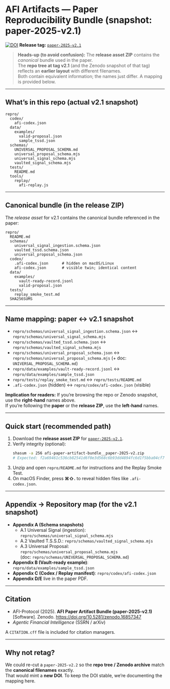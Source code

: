 # AFI Artifacts — Paper Reproducibility Bundle (snapshot: paper-2025-v2.1)

[![DOI](https://zenodo.org/badge/DOI/10.5281/zenodo.16857347.svg)](https://doi.org/10.5281/zenodo.16857347)
**Release tag:** [`paper-2025-v2.1`](https://github.com/AFI-Protocol/afi-artifacts/releases/tag/paper-2025-v2.1)

> **Heads-up (to avoid confusion):** The **release asset ZIP** contains the *canonical* bundle used in the paper.  
> The **repo tree at tag v2.1** (and the Zenodo snapshot of that tag) reflects an **earlier layout** with different filenames.  
> Both contain equivalent information; the names just differ. A mapping is provided below.

---

## What’s in this repo (actual v2.1 snapshot)

```
repro/
  codex/
    afi-codex.json
  data/
    examples/
      valid-proposal.json
      sample_tssd.json
  schemas/
    UNIVERSAL_PROPOSAL_SCHEMA.md
    universal_proposal_schema.mjs
    universal_signal_schema.mjs
    vaulted_signal_schema.mjs
  tests/
    README.md
  tools/
    replay/
      afi-replay.js
```

---

## Canonical bundle (in the release ZIP)

The *release asset* for v2.1 contains the canonical bundle referenced in the paper:

```
repro/
  README.md
  schemas/
    universal_signal_ingestion.schema.json
    vaulted_tssd.schema.json
    universal_proposal_schema.json
  codex/
    .afi-codex.json      # hidden on macOS/Linux
    afi-codex.json       # visible twin; identical content
  data/
    examples/
      vault-ready-record.jsonl
      valid-proposal.json
  tests/
    replay_smoke_test.md
  SHA256SUMS
```

---

## Name mapping: paper ↔ v2.1 snapshot

- `repro/schemas/universal_signal_ingestion.schema.json`  ↔  `repro/schemas/universal_signal_schema.mjs`
- `repro/schemas/vaulted_tssd.schema.json`                ↔  `repro/schemas/vaulted_signal_schema.mjs`
- `repro/schemas/universal_proposal_schema.json`          ↔  `repro/schemas/universal_proposal_schema.mjs` (+ doc: `UNIVERSAL_PROPOSAL_SCHEMA.md`)
- `repro/data/examples/vault-ready-record.jsonl`          ↔  `repro/data/examples/sample_tssd.json`
- `repro/tests/replay_smoke_test.md`                      ↔  `repro/tests/README.md`
- `.afi-codex.json` (hidden)                              ↔  `repro/codex/afi-codex.json` (visible)

**Implication for readers:** If you’re browsing the repo or Zenodo snapshot, use the **right-hand** names above.  
If you’re following the **paper** or the **release ZIP**, use the **left-hand** names.

---

## Quick start (recommended path)

1. Download the **release asset ZIP** for [`paper-2025-v2.1`](https://github.com/AFI-Protocol/afi-artifacts/releases/tag/paper-2025-v2.1).
2. Verify integrity (optional):
   ```bash
   shasum -a 256 afi-paper-artifact-bundle__paper-2025-v2.zip
   # Expected: f2a69461c536cb82541d6f0e3d568c6b93dd4894fc6d1f5bba04cf7ddec3c533
   ```
3. Unzip and open `repro/README.md` for instructions and the Replay Smoke Test.
4. On macOS Finder, press **⌘⇧.** to reveal hidden files like `.afi-codex.json`.

---

## Appendix → Repository map (for the **v2.1 snapshot**)

- **Appendix A (Schema snapshots)**
  - A.1 Universal Signal (ingestion): `repro/schemas/universal_signal_schema.mjs`
  - A.2 Vaulted T.S.S.D.: `repro/schemas/vaulted_signal_schema.mjs`
  - A.3 Universal Proposal: `repro/schemas/universal_proposal_schema.mjs`  
    (doc: `repro/schemas/UNIVERSAL_PROPOSAL_SCHEMA.md`)
- **Appendix B (Vault-ready example)**: `repro/data/examples/sample_tssd.json`
- **Appendix C (Codex / Replay manifest)**: `repro/codex/afi-codex.json`
- **Appendix D/E** live in the paper PDF.

---

## Citation

- AFI-Protocol (2025). **AFI Paper Artifact Bundle (paper-2025-v2.1)** [Software]. Zenodo. https://doi.org/10.5281/zenodo.16857347  
- *Agentic Financial Intelligence* (SSRN / arXiv)

A `CITATION.cff` file is included for citation managers.

---

## Why not retag?

We could re-cut a `paper-2025-v2.2` so the **repo tree / Zenodo archive** match the **canonical filenames** exactly.  
That would mint a **new DOI**. To keep the DOI stable, we’re documenting the mapping here.
